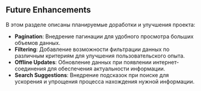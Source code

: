 ## Future Enhancements

В этом разделе описаны планируемые доработки и улучшения проекта:

- **Pagination**: Внедрение пагинации для удобного просмотра больших объемов данных.
- **Filtering**: Добавление возможности фильтрации данных по различным критериям для улучшения пользовательского опыта.
- **Offline Updates**: Обновление данных при появлении интернет-соединения для обеспечения актуальности информации.
- **Search Suggestions**: Внедрение подсказок при поиске для ускорения и упрощения процесса нахождения нужной информации.
